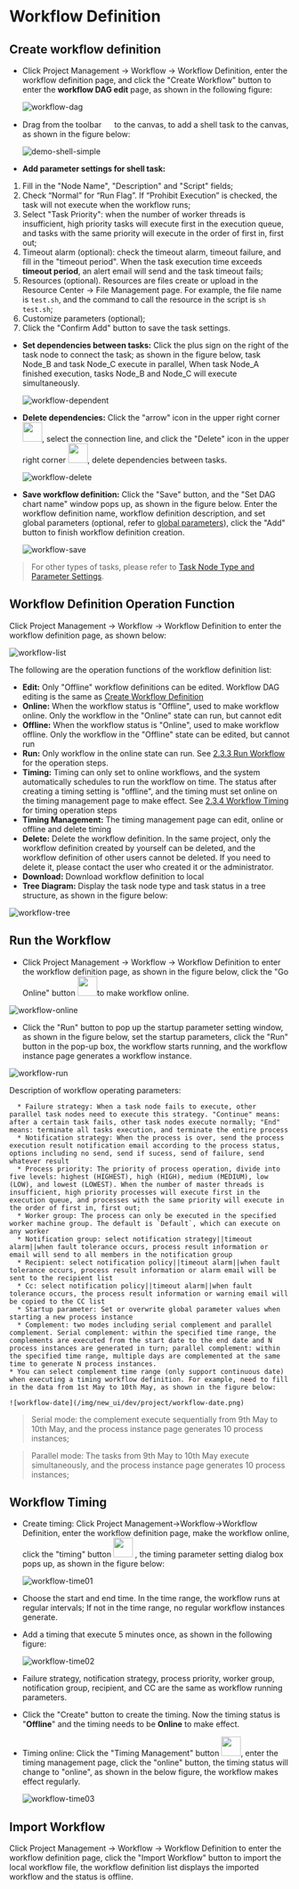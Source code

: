 # Workflow Definition

## Create workflow definition

- Click Project Management -> Workflow -> Workflow Definition, enter the workflow definition page, and click the "Create Workflow" button to enter the **workflow DAG edit** page, as shown in the following figure:

  ![workflow-dag](/img/new_ui/dev/project/workflow-dag.png)

- Drag from the toolbar <img src="/img/tasks/icons/shell.png" width="15"/> to the canvas, to add a shell task to the canvas, as shown in the figure below:

  ![demo-shell-simple](/img/tasks/demo/shell.jpg)

- **Add parameter settings for shell task:**

1. Fill in the "Node Name", "Description" and "Script" fields;
2. Check “Normal” for “Run Flag”. If “Prohibit Execution” is checked, the task will not execute when the workflow runs;
3. Select "Task Priority": when the number of worker threads is insufficient, high priority tasks will execute first in the execution queue, and tasks with the same priority will execute in the order of first in, first out;
4. Timeout alarm (optional): check the timeout alarm, timeout failure, and fill in the "timeout period". When the task execution time exceeds **timeout period**, an alert email will send and the task timeout fails;
5. Resources (optional). Resources are files create or upload in the Resource Center -> File Management page. For example, the file name is `test.sh`, and the command to call the resource in the script is `sh test.sh`;
6. Customize parameters (optional);
7. Click the "Confirm Add" button to save the task settings.

- **Set dependencies between tasks:** Click the plus sign on the right of the task node to connect the task; as shown in the figure below, task Node_B and task Node_C execute in parallel, When task Node_A finished execution, tasks Node_B and Node_C will execute simultaneously.

  ![workflow-dependent](/img/new_ui/dev/project/workflow-dependent.png)

- **Delete dependencies:** Click the "arrow" icon in the upper right corner <img src="/img/arrow.png" width="35"/>, select the connection line, and click the "Delete" icon in the upper right corner <img src= "/img/delete.png" width="35"/>, delete dependencies between tasks.

  ![workflow-delete](/img/new_ui/dev/project/workflow-delete.png)

- **Save workflow definition:** Click the "Save" button, and the "Set DAG chart name" window pops up, as shown in the figure below. Enter the workflow definition name, workflow definition description, and set global parameters (optional, refer to [global parameters](../parameter/global.md)), click the "Add" button to finish workflow definition creation.

  ![workflow-save](/img/new_ui/dev/project/workflow-save.png)

> For other types of tasks, please refer to [Task Node Type and Parameter Settings](#TaskParamers). <!-- markdown-link-check-disable-line -->

## Workflow Definition Operation Function

Click Project Management -> Workflow -> Workflow Definition to enter the workflow definition page, as shown below:

![workflow-list](/img/new_ui/dev/project/workflow-list.png)

The following are the operation functions of the workflow definition list:

- **Edit:** Only "Offline" workflow definitions can be edited. Workflow DAG editing is the same as [Create Workflow Definition](#creatDag) <!-- markdown-link-check-disable-line -->
- **Online:** When the workflow status is "Offline", used to make workflow online. Only the workflow in the "Online" state can run, but cannot edit
- **Offline:** When the workflow status is "Online", used to make workflow offline. Only the workflow in the "Offline" state can be edited, but cannot run
- **Run:** Only workflow in the online state can run. See [2.3.3 Run Workflow](#run-the-workflow) for the operation steps.
- **Timing:** Timing can only set to online workflows, and the system automatically schedules to run the workflow on time. The status after creating a timing setting is "offline", and the timing must set online on the timing management page to make effect. See [2.3.4 Workflow Timing](#workflow-timing) for timing operation steps
- **Timing Management:** The timing management page can edit, online or offline and delete timing
- **Delete:** Delete the workflow definition. In the same project, only the workflow definition created by yourself can be deleted, and the workflow definition of other users cannot be deleted. If you need to delete it, please contact the user who created it or the administrator.
- **Download:** Download workflow definition to local
- **Tree Diagram:** Display the task node type and task status in a tree structure, as shown in the figure below:

![workflow-tree](/img/new_ui/dev/project/workflow-tree.png)

## Run the Workflow

- Click Project Management -> Workflow -> Workflow Definition to enter the workflow definition page, as shown in the figure below, click the "Go Online" button <img src="/img/online.png" width="35"/>to make workflow online.

![workflow-online](/img/new_ui/dev/project/workflow-online.png)

- Click the "Run" button to pop up the startup parameter setting window, as shown in the figure below, set the startup parameters, click the "Run" button in the pop-up box, the workflow starts running, and the workflow instance page generates a workflow instance.

![workflow-run](/img/new_ui/dev/project/workflow-run.png)
 
  Description of workflow operating parameters: 
       
      * Failure strategy: When a task node fails to execute, other parallel task nodes need to execute this strategy. "Continue" means: after a certain task fails, other task nodes execute normally; "End" means: terminate all tasks execution, and terminate the entire process
      * Notification strategy: When the process is over, send the process execution result notification email according to the process status, options including no send, send if sucess, send of failure, send whatever result
      * Process priority: The priority of process operation, divide into five levels: highest (HIGHEST), high (HIGH), medium (MEDIUM), low (LOW), and lowest (LOWEST). When the number of master threads is insufficient, high priority processes will execute first in the execution queue, and processes with the same priority will execute in the order of first in, first out;
      * Worker group: The process can only be executed in the specified worker machine group. The default is `Default`, which can execute on any worker
      * Notification group: select notification strategy||timeout alarm||when fault tolerance occurs, process result information or email will send to all members in the notification group
      * Recipient: select notification policy||timeout alarm||when fault tolerance occurs, process result information or alarm email will be sent to the recipient list
      * Cc: select notification policy||timeout alarm||when fault tolerance occurs, the process result information or warning email will be copied to the CC list
      * Startup parameter: Set or overwrite global parameter values when starting a new process instance
      * Complement: two modes including serial complement and parallel complement. Serial complement: within the specified time range, the complements are executed from the start date to the end date and N process instances are generated in turn; parallel complement: within the specified time range, multiple days are complemented at the same time to generate N process instances.
    * You can select complement time range (only support continuous date) when executing a timing workflow definition. For example, need to fill in the data from 1st May to 10th May, as shown in the figure below:

    ![workflow-date](/img/new_ui/dev/project/workflow-date.png)

  > Serial mode: the complement execute sequentially from 9th May to 10th May, and the process instance page generates 10 process instances;

  > Parallel mode: The tasks from 9th May to 10th May execute simultaneously, and the process instance page generates 10 process instances;

## Workflow Timing

- Create timing: Click Project Management->Workflow->Workflow Definition, enter the workflow definition page, make the workflow online, click the "timing" button <img src="/img/timing.png" width="35"/> , the timing parameter setting dialog box pops up, as shown in the figure below:

  ![workflow-time01](/img/new_ui/dev/project/workflow-time01.png)

- Choose the start and end time. In the time range, the workflow runs at regular intervals; If not in the time range, no regular workflow instances generate.
- Add a timing that execute 5 minutes once, as shown in the following figure:

  ![workflow-time02](/img/new_ui/dev/project/workflow-time02.png)

- Failure strategy, notification strategy, process priority, worker group, notification group, recipient, and CC are the same as workflow running parameters.
- Click the "Create" button to create the timing. Now the timing status is "**Offline**" and the timing needs to be **Online** to make effect.
- Timing online: Click the "Timing Management" button <img src="/img/timeManagement.png" width="35"/>, enter the timing management page, click the "online" button, the timing status will change to "online", as shown in the below figure, the workflow makes effect regularly.

  ![workflow-time03](/img/new_ui/dev/project/workflow-time03.png)

## Import Workflow

Click Project Management -> Workflow -> Workflow Definition to enter the workflow definition page, click the "Import Workflow" button to import the local workflow file, the workflow definition list displays the imported workflow and the status is offline.

